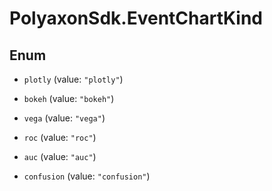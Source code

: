 # PolyaxonSdk.EventChartKind

## Enum


* `plotly` (value: `"plotly"`)

* `bokeh` (value: `"bokeh"`)

* `vega` (value: `"vega"`)

* `roc` (value: `"roc"`)

* `auc` (value: `"auc"`)

* `confusion` (value: `"confusion"`)


